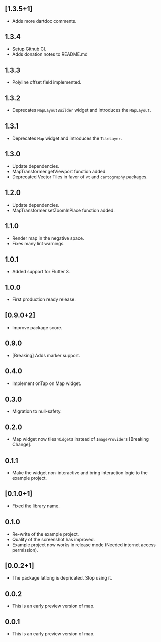 ## [1.3.5+1]

* Adds more dartdoc comments.

## 1.3.4

* Setup Github CI.
* Adds donation notes to README.md

## 1.3.3

* Polyline offset field implemented.

## 1.3.2

* Deprecates `MapLayoutBuilder` widget and introduces the `MapLayout`.

## 1.3.1

* Deprecates `Map` widget and introduces the `TileLayer`.

## 1.3.0

* Update dependencies.
* MapTransformer.getViewport function added.
* Deprecated Vector Tiles in favor of `vt` and `cartography` packages.

## 1.2.0

* Update dependencies.
* MapTransformer.setZoomInPlace function added.

## 1.1.0

* Render map in the negative space.
* Fixes many lint warnings.

## 1.0.1

* Added support for Flutter 3.

## 1.0.0

* First production ready release.

## [0.9.0+2]

* Improve package score.

## 0.9.0

* [Breaking] Adds marker support.

## 0.4.0

* Implement onTap on Map widget.

## 0.3.0

* Migration to null-safety.

## 0.2.0

* Map widget now tiles `Widget`s instead of `ImageProvider`s [Breaking Change].

## 0.1.1

* Make the widget non-interactive and bring interaction logic to the example project.

## [0.1.0+1]

* Fixed the library name.

## 0.1.0

* Re-write of the example project.
* Quality of the screenshot has improved.
* Example project now works in release mode (Needed internet access permission).

## [0.0.2+1]

* The package latlong is depricated. Stop using it.

## 0.0.2

* This is an early preview version of map.

## 0.0.1

* This is an early preview version of map.
